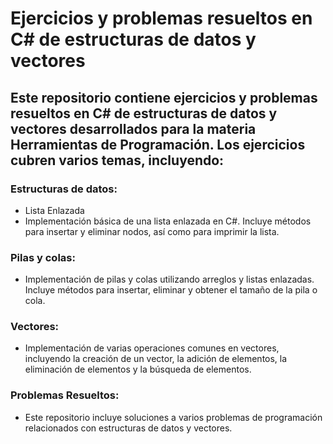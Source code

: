 # Ejercicios y problemas resueltos en C# de estructuras de datos y vectores
## Este repositorio contiene ejercicios y problemas resueltos en C# de estructuras de datos y vectores desarrollados para la materia Herramientas de Programación. Los ejercicios cubren varios temas, incluyendo:

### Estructuras de datos:
- Lista Enlazada
- Implementación básica de una lista enlazada en C#. Incluye métodos para insertar y eliminar nodos, así como para imprimir la lista.

### Pilas y colas:
- Implementación de pilas y colas utilizando arreglos y listas enlazadas. Incluye métodos para insertar, eliminar y obtener el tamaño de la pila o cola.

### Vectores:
- Implementación de varias operaciones comunes en vectores, incluyendo la creación de un vector, la adición de elementos, la eliminación de elementos y la búsqueda de elementos.

### Problemas Resueltos:
- Este repositorio  incluye soluciones a varios problemas de programación relacionados con estructuras de datos y vectores.

